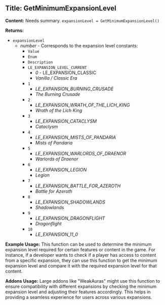 ## Title: GetMinimumExpansionLevel

**Content:**
Needs summary.
`expansionLevel = GetMinimumExpansionLevel()`

**Returns:**
- `expansionLevel`
  - *number* - Corresponds to the expansion level constants:
    - `Value`
    - `Enum`
    - `Description`
    - `LE_EXPANSION_LEVEL_CURRENT`
      - *0* - LE_EXPANSION_CLASSIC
      - *Vanilla / Classic Era*
    - `1`
      - *LE_EXPANSION_BURNING_CRUSADE*
      - *The Burning Crusade*
    - `2`
      - *LE_EXPANSION_WRATH_OF_THE_LICH_KING*
      - *Wrath of the Lich King*
    - `3`
      - *LE_EXPANSION_CATACLYSM*
      - *Cataclysm*
    - `4`
      - *LE_EXPANSION_MISTS_OF_PANDARIA*
      - *Mists of Pandaria*
    - `5`
      - *LE_EXPANSION_WARLORDS_OF_DRAENOR*
      - *Warlords of Draenor*
    - `6`
      - *LE_EXPANSION_LEGION*
      - *Legion*
    - `7`
      - *LE_EXPANSION_BATTLE_FOR_AZEROTH*
      - *Battle for Azeroth*
    - `8`
      - *LE_EXPANSION_SHADOWLANDS*
      - *Shadowlands*
    - `9`
      - *LE_EXPANSION_DRAGONFLIGHT*
      - *Dragonflight*
    - `10`
      - *LE_EXPANSION_11_0*

**Example Usage:**
This function can be used to determine the minimum expansion level required for certain features or content in the game. For instance, if a developer wants to check if a player has access to content from a specific expansion, they can use this function to get the minimum expansion level and compare it with the required expansion level for that content.

**Addons Usage:**
Large addons like "WeakAuras" might use this function to ensure compatibility with different expansions by checking the minimum expansion level and adjusting their features accordingly. This helps in providing a seamless experience for users across various expansions.